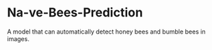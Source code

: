 # Na-ve-Bees-Prediction
A model that can automatically detect honey bees and bumble bees in images.
